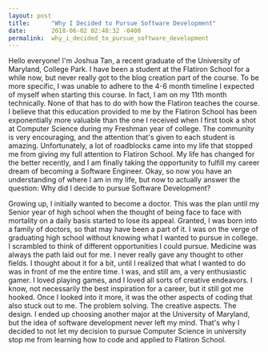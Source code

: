 ```yaml
---
layout: post
title:      "Why I Decided to Pursue Software Development"
date:       2018-06-02 02:48:32 -0400
permalink:  why_i_decided_to_pursue_software_development
---
```




Hello everyone!  I'm Joshua Tan, a recent graduate of the University of Maryland, College Park.  I have been a student at the Flatiron School for a while now, but never really got to the blog creation part of the course.  To be more specific, I was unable to adhere to the 4-6 month timeline I expected of myself when starting this course.  In fact, I am on my 11th month technically.  None of that has to do with how the Flatiron teaches the course.  I believe that this education provided to me by the Flatiron School has been exponentially more valuable than the one I received when I first took a shot at Computer Science during my Freshman year of college.  The community is very encouraging, and the attention that's given to each student is amazing.  Unfortunately, a lot of roadblocks came into my life that stopped me from giving my full attention to Flatiron School.  My life has changed for the better recently, and I am finally taking the opportunity to fulfill my career dream of becoming a Software Engineer.  Okay, so now you have an understanding of where I am in my life, but now to actually answer the question: Why did I decide to pursue Software Development?

Growing up, I initially wanted to become a doctor.  This was the plan until my Senior year of high school when the thought of being face to face with mortality on a daily basis started to lose its appeal.  Granted, I was born into a family of doctors, so that may have been a part of it.  I was on the verge of graduating high school without knowing what I wanted to pursue in college.  I scrambled to think of different opportunities I could pursue.  Medicine was always the path laid out for me.  I never really gave any thought to other fields.  I thought about it for a bit, until I realized that what I wanted to do was in front of me the entire time.  I was, and still am, a very enthusiastic gamer.  I loved playing games, and I loved all sorts of creative endeavors.  I know, not necessarily the best inspiration for a career, but it still got me hooked.  Once I looked into it more, it was the other aspects of coding that also stuck out to me.  The problem solving.  The creative aspects.  The design.  I ended up choosing another major at the University of Maryland, but the idea of software development never left my mind.  That's why I decided to not let my decision to pursue Computer Science in university stop me from learning how to code and applied to Flatiron School.  
